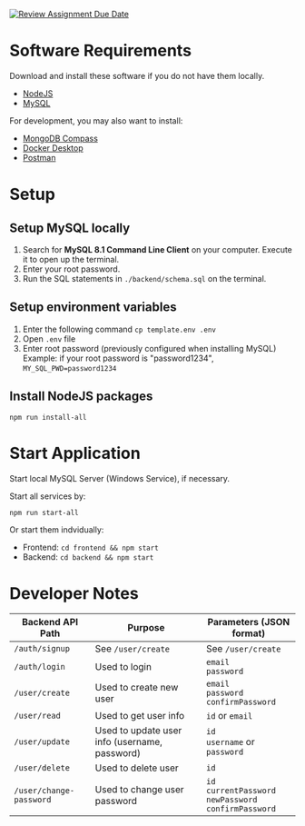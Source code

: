 [![Review Assignment Due Date](https://classroom.github.com/assets/deadline-readme-button-24ddc0f5d75046c5622901739e7c5dd533143b0c8e959d652212380cedb1ea36.svg)](https://classroom.github.com/a/6BOvYMwN)

# Software Requirements

Download and install these software if you do not have them locally.
- [NodeJS](https://nodejs.org/en/download)
- [MySQL](https://dev.mysql.com/downloads/mysql/)

For development, you may also want to install:
- [MongoDB Compass](https://www.mongodb.com/try/download/compass)
- [Docker Desktop](https://www.docker.com/get-started/)
- [Postman](https://www.postman.com/downloads/)

# Setup

## Setup MySQL locally

1. Search for **MySQL 8.1 Command Line Client** on your computer. Execute it to open up the terminal.
2. Enter your root password.
3. Run the SQL statements in `./backend/schema.sql` on the terminal.

## Setup environment variables

1. Enter the following command
```cp template.env .env```
1. Open `.env` file
1. Enter root password (previously configured when installing MySQL)  
   Example: if your root password is "password1234", 
   `MY_SQL_PWD=password1234`

## Install NodeJS packages

```
npm run install-all
```

# Start Application

Start local MySQL Server (Windows Service), if necessary.

Start all services by: 
```
npm run start-all

```
Or start them indvidually:  
- Frontend: `cd frontend && npm start`  
- Backend: `cd backend && npm start`  

# Developer Notes

| Backend API Path | Purpose | Parameters (JSON format) |
| --- | --- | --- |
|`/auth/signup`| See `/user/create` | See `/user/create` |
|`/auth/login`| Used to login | `email` <br> `password` |
|`/user/create`| Used to create new user | `email` <br> `password` <br> `confirmPassword` |
|`/user/read`| Used to get user info | `id` or `email` |
|`/user/update`| Used to update user info (username, password) | `id` <br> `username` or `password` |
|`/user/delete`| Used to delete user | `id` |
|`/user/change-password`|Used to change user password|`id` <br> `currentPassword` <br> `newPassword` <br> `confirmPassword` |
